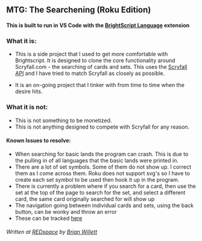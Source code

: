 ## MTG: The Searchening (Roku Edition)


#### This is built to run in VS Code with the [BrightScript Language][1] extension
[1]: https://marketplace.visualstudio.com/items?itemName=RokuCommunity.brightscript/ "BrightScript Extension"

### What it is:

- This is a side project that I used to get more comfortable with Brightscript.  It is designed to clone the core functionality around Scryfall.com - the searching of cards and sets.  This uses the [Scryfall API](https://scryfall.com/docs/api "Scryfall API") and I have tried to match Scryfall as closely as possible.

- It is an on-going project that I tinker with from time to time when the desire hits.

### What it is not:

- This is not something to be monetized.
- This is not anything designed to compete with Scryfall for any reason.

#### Known Issues to resolve:

- When searching for basic lands the program can crash. This is due to the pulling in of all languages that the basic lands were printed in.
- There are a lot of set symbols.  Some of them do not show up.  I correct them as I come across them.  Roku does not support svg's so I have to create each set symbol to be used then hook it up in the program.
- There is currently a problem where if you search for a card, then use the set at the top of the page to search for the set, and select a different card, the same card originally searched for will show up
- The navigation going between individual cards and sets, using the back button, can be wonky and throw an error
- These can be tracked [here](https://github.com/BrianWillett/Roku-The-Searchening/issues "Bugs")

###### Written at [REDspace](https://www.redspace.com "REDspace") by [Brian Willett](https://github.com/BrianWillett "Me")